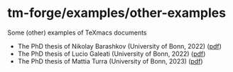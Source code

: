 # tm-forge/examples/other-examples

Some (other) examples of TeXmacs documents

- The PhD thesis of Nikolay Barashkov (University of Bonn, 2022) ([pdf](./phd-thesis-barashkov-example.pdf))
- The PhD thesis of Lucio Galeati (University of Bonn, 2022) ([pdf](./phd-thesis-galeati-example.pdf))
- The PhD thesis of Mattia Turra (University of Bonn, 2023) ([pdf](./phd-thesis-turra-example.pdf))



